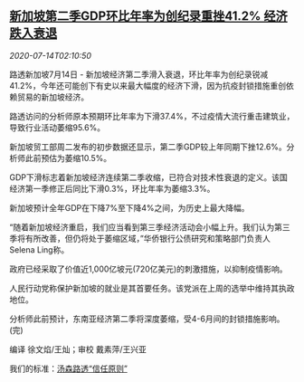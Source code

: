 <!--1594693406000-->
[新加坡第二季GDP环比年率为创纪录重挫41.2% 经济跌入衰退](https://cn.reuters.com/article/singapore-recession-0714-tues-idCNKCS24F06E)
------

<div><i>2020-07-14T02:10:50</i></div><div class="StandardArticleBody_body"><p>路透新加坡7月14日 - 新加坡经济第二季滑入衰退，环比年率为创纪录锐减41.2%，今年还可能创下有史以来最大幅度的经济下滑，因为抗疫封锁措施重创依赖贸易的新加坡经济。 </p><p>路透访问的分析师原本预期环比年率为下滑37.4%，不过疫情大流行重击建筑业，导致行业活动萎缩95.6%。 </p><p>新加坡贸工部周二发布的初步数据还显示，第二季GDP较上年同期下挫12.6%。分析师此前预估为萎缩10.5%。 </p><p>GDP下滑标志着新加坡经济连续第二季收缩，已符合对技术性衰退的定义。该国经济第一季修正后同比下滑0.3%，环比年率为萎缩3.3%。 </p><p>新加坡预计全年GDP在下降7%至下降4%之间，为历史上最大降幅。 </p><p>“随着新加坡经济重启，我们应当看到第三季经济活动会小幅上升。我们认为第三季将有所改善，但仍将处于萎缩区域，”华侨银行公债研究和策略部门负责人Selena Ling称。 </p><p>政府已经采取了价值近1,000亿坡元(720亿美元)的刺激措施，以抑制疫情影响。 </p><p>人民行动党称保护新加坡的就业是其首要任务。该党派在上周的选举中维持其执政地位。 </p><p>分析师此前预计，东南亚经济第二季将深度萎缩，受4-6月间的封锁措施影响。(完) </p><div class="Attribution_container"><div class="Attribution_attribution"><p class="Attribution_content">编译 徐文焰/王灿；审校 戴素萍/王兴亚 </p></div></div><div class="StandardArticleBody_trustBadgeContainer"><span class="StandardArticleBody_trustBadgeTitle">我们的标准：</span><span class="trustBadgeUrl"><a href="https://www.thomsonreuters.cn/content/dam/openweb/documents/pdf/china/brochures/about-us-1.pdf">汤森路透“信任原则”</a></span></div></div>
